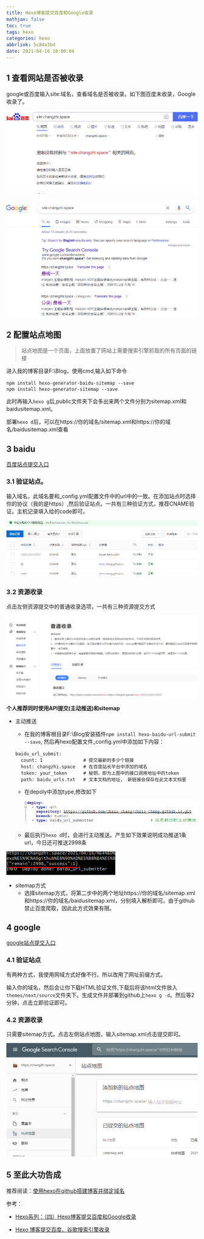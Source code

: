 ```yaml
---
title: Hexo博客提交百度和Google收录
mathjax: false
toc: true
tags: hexo
categories: hexo
abbrlink: 5c84a3bd
date: 2021-04-16 18:00:04
---
```


## 1 查看网站是否被收录

google或百度输入site:域名，查看域名是否被收录。如下图百度未收录，Google收录了。

<!-- more -->

![image-20210416180311376](Hexo%E5%8D%9A%E5%AE%A2%E6%8F%90%E4%BA%A4%E7%99%BE%E5%BA%A6%E5%92%8CGoogle%E6%94%B6%E5%BD%95/image-20210416180311376.png)

![image-20210416180341954](Hexo%E5%8D%9A%E5%AE%A2%E6%8F%90%E4%BA%A4%E7%99%BE%E5%BA%A6%E5%92%8CGoogle%E6%94%B6%E5%BD%95/image-20210416180341954.png)

## 2 配置站点地图

> 站点地图是一个页面，上面放置了网站上需要搜索引擎抓取的所有页面的链接

进入我的博客目录F:\Blog，使用cmd,输入如下命令

```
npm install hexo-generator-baidu-sitemap --save
npm install hexo-generator-sitemap --save
```

此时再输入`hexo g`后,public文件夹下会多出来两个文件分别为sitemap.xml和baidusitemap.xml。

部署`hexo d`后，可以在https://你的域名/sitemap.xml和https://你的域名/baidusitemap.xml查看

## 3 baidu

[百度站点提交入口](https://ziyuan.baidu.com/linksubmit/url)

### 3.1 验证站点。

输入域名，此域名要和_config.yml配置文件中的url中的一致。在添加站点时选择你的协议（我的是https）,然后验证站点。一共有三种验证方式，推荐CNAME验证。主机记录填入给的code即可。

![image-20210416181353434](Hexo%E5%8D%9A%E5%AE%A2%E6%8F%90%E4%BA%A4%E7%99%BE%E5%BA%A6%E5%92%8CGoogle%E6%94%B6%E5%BD%95/image-20210416181353434.png)

### 3.2 资源收录

点击左侧资源提交中的普通收录选项，一共有三种资源提交方式

![image-20210416181905782](Hexo%E5%8D%9A%E5%AE%A2%E6%8F%90%E4%BA%A4%E7%99%BE%E5%BA%A6%E5%92%8CGoogle%E6%94%B6%E5%BD%95/image-20210416181905782.png)

**个人推荐同时使用API提交(主动推送)和sitemap**

- 主动推送

  - 在我的博客根目录F:\Blog安装插件`npm install hexo-baidu-url-submit --save`, 然后再hexo配置文件_config.yml中添加如下内容：

  ```
  baidu_url_submit:
    count: 1               # 提交最新的多少个链接
    host: changzhi.space   # 在百度站长平台中添加的域名
    token: your_token      # 秘钥，即为上图中的接口调用地址中的token
    path: baidu_urls.txt   # 文本文档的地址， 新链接会保存在此文本文档里
  ```
  - 在depoly中添加type,修改如下

    ![image-20210416182537075](Hexo%E5%8D%9A%E5%AE%A2%E6%8F%90%E4%BA%A4%E7%99%BE%E5%BA%A6%E5%92%8CGoogle%E6%94%B6%E5%BD%95/image-20210416182537075.png)

  - 最后执行`hexo d`时，会进行主动推送。产生如下效果说明成功推送1条url，今日还可推送2998条

![image-20210416183151492](Hexo%E5%8D%9A%E5%AE%A2%E6%8F%90%E4%BA%A4%E7%99%BE%E5%BA%A6%E5%92%8CGoogle%E6%94%B6%E5%BD%95/image-20210416183151492.png)

- sitemap方式
  - 选择sitemap方式，将第二步中的两个地址https://你的域名/sitemap.xml和https://你的域名/baidusitemap.xml，分别填入解析即可。由于github禁止百度爬取，因此此方式效果有限。

## 4 google

[google站点提交入口](https://www.google.com/webmasters/tools/home?hl=zh-CN)

### 4.1 验证站点

有两种方式，我使用网域方式好像不行。所以改用了网址前缀方式。

输入你的域名，然后会让你下载HTML验证文件,下载后将该html文件放入`themes/next/source`文件夹下。生成文件并部署到github上`hexo g -d`。然后等2分钟，点击立即验证即可。

### 4.2 资源收录

只需要sitemap方式。点击左侧站点地图，输入sitemap.xml点击提交即可。

![image-20210416185626286](Hexo%E5%8D%9A%E5%AE%A2%E6%8F%90%E4%BA%A4%E7%99%BE%E5%BA%A6%E5%92%8CGoogle%E6%94%B6%E5%BD%95/image-20210416185626286.png)

## 5 至此大功告成

推荐阅读：[使用hexo在github搭建博客并绑定域名](https://changzhi.space/2021/04/16/%E4%BD%BF%E7%94%A8%E5%9F%9F%E5%90%8D%E5%92%8Chexo%E5%9C%A8github%E6%90%AD%E5%BB%BA%E5%8D%9A%E5%AE%A2/)

参考：

- [Hexo系列：（四）Hexo博客提交百度和Google收录](https://www.jianshu.com/p/7d3d87b52ad7?utm_campaign=maleskine&utm_content=note&utm_medium=seo_notes&utm_source=recommendation)

- [Hexo 博客提交百度、谷歌搜索引擎收录](https://zhuanlan.zhihu.com/p/100922816)